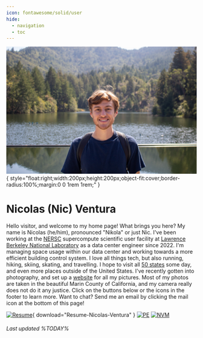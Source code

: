 ```yaml
---
icon: fontawesome/solid/user
hide:
  - navigation
  - toc
---
```


![Me](me.jpg){ style="float:right;width:200px;height:200px;object-fit:cover;border-radius:100%;margin:0 0 1rem 1rem;" }

# Nicolas (Nic) Ventura

Hello visitor, and welcome to my home page! What brings you here? My name is Nicolas (he/him), pronounced "Nikola" or just Nic. I've been working at the [NERSC](https://www.nersc.gov/) supercompute scientific user facility at [Lawrence Berkeley National Laboratory](https://www.lbl.gov/) as a data center engineer since 2022. I'm managing space usage within our data center and working towards a more efficient building control system. I love all things tech, but also running, hiking, skiing, skating, and travelling. I hope to visit all [50 states](./photos/map.md) some day, and even more places outside of the United States. I've recently gotten into photography, and set up a [website](./photos/index.md) for all my pictures. Most of my photos are taken in the beautiful Marin County of California, and my camera really does not do it any justice. Click on the buttons below or the icons in the footer to learn more. Want to chat? Send me an email by clicking the mail icon at the bottom of this page!

[![Resume](https://img.shields.io/badge/Resume-Download-teal?style=for-the-badge)](Resume.pdf){ download="Resume-Nicolas-Ventura" }
[![PE](https://img.shields.io/badge/PE%20License-7709-teal?style=for-the-badge)](https://search.dca.ca.gov/?BD=31)
[![NVM](https://img.shields.io/badge/Napa%20Valley%20Marathon-04%3A14%3A52-teal?style=for-the-badge)](https://results.svetiming.com/napa-valley-marathon/events/2023/kaiser-permanente-napa-valley-marathon/1311/entrant?share=1)

###### Last updated %TODAY%